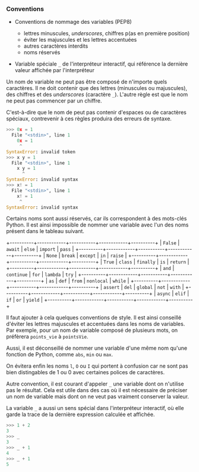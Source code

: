 ### Conventions

* Conventions de nommage des variables (PEP8)
    * lettres minuscules, _underscores_, chiffres p(as en première position)
    * éviter les majuscules et les lettres accentuées
    * autres caractères interdits
    * noms réservés

* Variable spéciale `_` de l'interpréteur interactif, qui référence la dernière valeur affichée par l'interpréteur

Un nom de variable ne peut pas être composé de n'importe quels caractères.
Il ne doit contenir que des lettres (minuscules ou majuscules), des chiffres et des _underscores_ (caractère `_`).
L'autre règle est que le nom ne peut pas commencer par un chiffre.

C'est-à-dire que le nom de peut pas contenir d'espaces ou de caractères spéciaux, contrevenir à ces règles produira des erreurs de syntaxe.

```python
>>> 0x = 1
  File "<stdin>", line 1
    0x = 1
     ^
SyntaxError: invalid token
>>> x y = 1
  File "<stdin>", line 1
    x y = 1
      ^
SyntaxError: invalid syntax
>>> x! = 1
  File "<stdin>", line 1
    x! = 1
     ^
SyntaxError: invalid syntax
```

Certains noms sont aussi réservés, car ils correspondent à des mots-clés Python.
Il est ainsi impossible de nommer une variable avec l'un des noms présent dans le tableau suivant.

+----------+------------+-----------+------------+----------+
| `False`  | `await`    | `else`    | `import`   | `pass`   |
+----------+------------+-----------+------------+----------+
| `None`   | `break`    | `except`  | `in`       | `raise`  |
+----------+------------+-----------+------------+----------+
| `True`   | `class`    | `finally` | `is`       | `return` |
+----------+------------+-----------+------------+----------+
| `and`    | `continue` | `for`     | `lambda`   | `try`    |
+----------+------------+-----------+------------+----------+
| `as`     | `def`      | `from`    | `nonlocal` | `while`  |
+----------+------------+-----------+------------+----------+
| `assert` | `del`      | `global`  | `not`      | `with`   |
+----------+------------+-----------+------------+----------+
| `async`  | `elif`     | `if`      | `or`       | `yield`  |
+----------+------------+-----------+------------+----------+

Il faut ajouter à cela quelques conventions de style.
Il est ainsi conseillé d'éviter les lettres majuscules et accentuées dans les noms de variables.
Par exemple, pour un nom de variable composé de plusieurs mots, on préfèrera `points_vie` à `pointsVie`.

Aussi, il est déconseillé de nommer une variable d'une même nom qu'une fonction de Python, comme `abs`, `min` ou `max`.

On évitera enfin les noms `l`, `O` ou `I` qui portent à confusion car ne sont pas bien distingables de 1 ou 0 avec certaines polices de caractères.

Autre convention, il est courant d'appeler `_` une variable dont on n'utilise pas le résultat.
Cela est utile dans des cas où il est nécessaire de préciser un nom de variable mais dont on ne veut pas vraiment conserver la valeur.

La variable `_` a aussi un sens spécial dans l'interpréteur interactif, où elle garde la trace de la dernière expression calculée et affichée.

```python
>>> 1 + 2
3
>>> _
3
>>> _ + 1
4
>>> _ + 1
5
```
